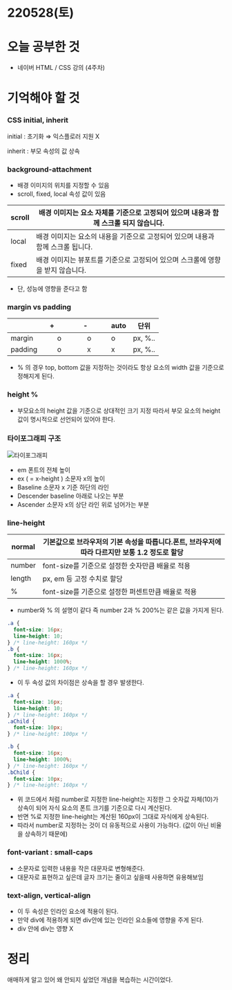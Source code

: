# 220528(토)

# 오늘 공부한 것

- 네이버 HTML / CSS 강의 (4주차)

# 기억해야 할 것

### CSS initial, inherit

initial : 초기화 ⇒ 익스플로러 지원 X

inherit : 부모 속성의 값 상속

### background-attachment

- 배경 이미지의 위치를 지정할 수 있음
- scroll, fixed, local 속성 값이 있음

| scroll | 배경 이미지는 요소 자체를 기준으로 고정되어 있으며 내용과 함께 스크롤 되지 않습니다. |
| ------ | ------------------------------------------------------------------------------------ |
| local  | 배경 이미지는 요소의 내용을 기준으로 고정되어 있으며 내용과 함께 스크롤 됩니다.      |
| fixed  | 배경 이미지는 뷰포트를 기준으로 고정되어 있으며 스크롤에 영향을 받지 않습니다.       |

- 단, 성능에 영향을 준다고 함

### margin vs padding

|         |    +        |     -    |        auto | 단위    |
| ------- | ----------- | -------- | ----------- | ------- |
| margin  |        o    |        o |        o    | px, %.. |
| padding |        o    |        x |        x    | px, %.. |

- % 의 경우 top, bottom 값을 지정하는 것이라도 항상 요소의 width 값을 기준으로 정해지게 된다.

### height %

- 부모요소의 height 값을 기준으로 상대적인 크기 지정
  따라서 부모 요소의 height 값이 명시적으로 선언되어 있어야 한다.

### 타이포그래피 구조

![타이포그래피](https://user-images.githubusercontent.com/60686984/170825441-203bb4c7-1852-4fba-b9a8-71626e088228.png)

- em 폰트의 전체 높이
- ex ( = x-height ) 소문자 x의 높이
- Baseline 소문자 x 기준 하단의 라인
- Descender baseline 아래로 나오는 부분
- Ascender 소문자 x의 상단 라인 위로 넘어가는 부분

### line-height

| normal | 기본값으로 브라우저의 기본 속성을 따릅니다.폰트, 브라우저에 따라 다르지만 보통 1.2 정도로 할당 |
| ------ | ---------------------------------------------------------------------------------------------- |
| number | font-size를 기준으로 설정한 숫자만큼 배율로 적용                                               |
| length | px, em 등 고정 수치로 할당                                                                     |
| %      | font-size를 기준으로 설정한 퍼센트만큼 배율로 적용                                             |

- number와 % 의 설명이 같다 즉 number 2과 % 200%는 같은 값을 가지게 된다.

```css
.a {
  font-size: 16px;
  line-height: 10;
} /* line-height: 160px */
.b {
  font-size: 16px;
  line-height: 1000%;
} /* line-height: 160px */
```

- 이 두 속성 값의 차이점은 상속을 할 경우 발생한다.

```css
.a {
  font-size: 16px;
  line-height: 10;
} /* line-height: 160px */
.aChild {
  font-size: 10px;
} /* line-height: 100px */

.b {
  font-size: 16px;
  line-height: 1000%;
} /* line-height: 160px */
.bChild {
  font-size: 10px;
} /* line-height: 160px */
```

- 위 코드에서 처럼 number로 지정한 line-height는 지정한 그 숫자값 자체(10)가 상속이 되어 자식 요소의 폰트 크기를 기준으로 다시 계산된다.
- 반면 %로 지정한 line-height는 계산된 160px이 그대로 자식에게 상속된다.
- 따라서 number로 지정하는 것이 더 유동적으로 사용이 가능하다. (값이 아닌 비율을 상속하기 때문에)

### font-variant : small-caps

- 소문자로 입력한 내용을 작은 대문자로 변형해준다.
- 대문자로 표현하고 싶은데 글자 크기는 줄이고 싶을때 사용하면 유용해보임

### text-align, vertical-align

- 이 두 속성은 인라인 요소에 적용이 된다.
- 만약 div에 적용하게 되면 div안에 있는 인라인 요소들에 영향을 주게 된다.
- div 안에 div는 영향 X

# 정리

애매하게 알고 있어 왜 안되지 싶었던 개념을 복습하는 시간이었다.
